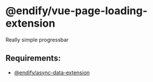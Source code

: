 # @endify/vue-page-loading-extension
Really simple progressbar

## Requirements:
- [@endify/async-data-extension](../endify-async-data-extension)